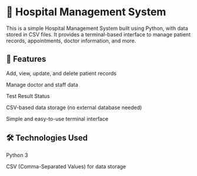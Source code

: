 # 🏥 Hospital Management System
This is a simple Hospital Management System built using Python, with data stored in CSV files. It provides a terminal-based interface to manage patient records, appointments, doctor information, and more.

## 🚀 Features
Add, view, update, and delete patient records

Manage doctor and staff data

Test Result Status

CSV-based data storage (no external database needed)

Simple and easy-to-use terminal interface

## 🛠️ Technologies Used
Python 3

CSV (Comma-Separated Values) for data storage

